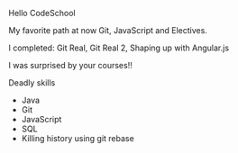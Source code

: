 Hello CodeSchool

My favorite path at now Git, JavaScript and Electives.

I completed: Git Real, Git Real 2, Shaping up with Angular.js

I was surprised by your courses!!

Deadly skills

* Java
* Git
* JavaScript
* SQL
* Killing history using git rebase